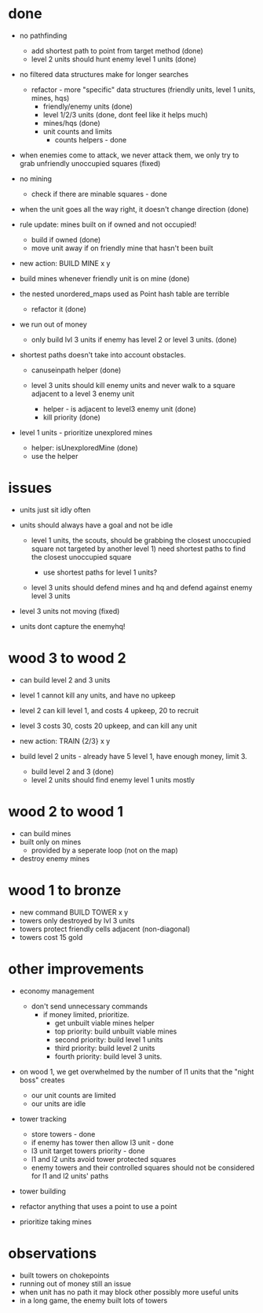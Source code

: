 # done
- no pathfinding
  - add shortest path to point from target method (done)
  - level 2 units should hunt enemy level 1 units (done)
- no filtered data structures make for longer searches
  - refactor - more "specific" data structures (friendly units, level 1 units, mines, hqs)
    - friendly/enemy units  (done)
    - level 1/2/3 units (done, dont feel like it helps much)
    - mines/hqs (done)
    - unit counts and limits
      - counts helpers - done

- when enemies come to attack, we never attack them, we only try to grab unfriendly unoccupied squares (fixed)

- no mining
  - check if there are minable squares - done


- when the unit goes all the way right, it doesn't change direction (done)

 - rule update: mines built on if owned and not occupied!
    - build if owned (done)
    - move unit away if on friendly mine that hasn't been built

- new action: BUILD MINE x y
- build mines whenever friendly unit is on mine (done)

- the nested unordered_maps used as Point hash table are terrible
  - refactor it (done)

- we run out of money
  - only build lvl 3 units if enemy has level 2 or level 3 units. (done)


- shortest paths doesn't take into account obstacles.
  - canuseinpath helper (done)

  - level 3 units should kill enemy units and never walk to a square adjacent to a level 3 enemy unit
    - helper - is adjacent to level3 enemy unit (done)
    - kill priority (done)

- level 1 units - prioritize unexplored mines
  - helper: isUnexploredMine (done)
  - use the helper
# issues

- units just sit idly often
- units should always have a goal and not be idle
  - level 1 units, the scouts, should be grabbing the closest unoccupied square not targeted by another level 1)  need shortest paths to find the closest unoccupied square
    - use shortest paths for level 1 units?

  - level 3 units should defend mines and hq and defend against enemy level 3 units

- level 3 units not moving (fixed)
- units dont capture the enemyhq!

# wood 3 to wood 2

- can build level 2 and 3 units
- level 1 cannot kill any units, and have no upkeep
- level 2 can kill level 1, and costs 4 upkeep, 20 to recruit
- level 3 costs 30, costs 20 upkeep, and can kill any unit
- new action: TRAIN {2/3} x y

- build level 2 units - already have 5 level 1, have enough money, limit 3.
  - build level 2 and 3 (done)
  - level 2 units should find enemy level 1 units mostly


# wood 2 to wood 1

- can build mines
- built only on mines
  - provided by a seperate loop (not on the map)
- destroy enemy mines

# wood 1 to bronze

- new command BUILD TOWER x y
- towers only destroyed by lvl 3 units
- towers protect friendly cells adjacent (non-diagonal)
- towers cost 15 gold

# other improvements

- economy management
  - don't send unnecessary commands
    - if money limited, prioritize.
      - get unbuilt viable mines helper
      - top priority: build unbuilt viable mines
      - second priority: build level 1 units
      - third priority: build level 2 units
      - fourth priority: build level 3 units.


- on wood 1, we get overwhelmed by the number of l1 units that the "night boss" creates
  - our unit counts are limited
  - our units are idle

- tower tracking
  - store towers - done
  - if enemy has tower then allow l3 unit - done
  - l3 unit target towers priority - done
  - l1 and l2 units avoid tower protected squares
  - enemy towers and their controlled squares should not be considered for l1 and l2 units' paths

- tower building

- refactor anything that uses a point to use a point

- prioritize taking mines


# observations

- built towers on chokepoints
- running out of money still an issue
- when unit has no path it may block other possibly more useful units
- in a long game, the enemy built lots of towers